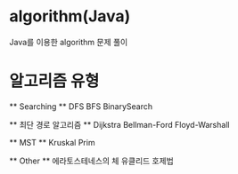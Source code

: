 # algorithm(Java)
Java를 이용한 algorithm 문제 풀이

# 알고리즘 유형
** Searching **
DFS
BFS
BinarySearch

** 최단 경로 알고리즘 **
Dijkstra
Bellman-Ford
Floyd-Warshall

** MST **
Kruskal
Prim

** Other **
에라토스테네스의 체
유클리드 호제법
